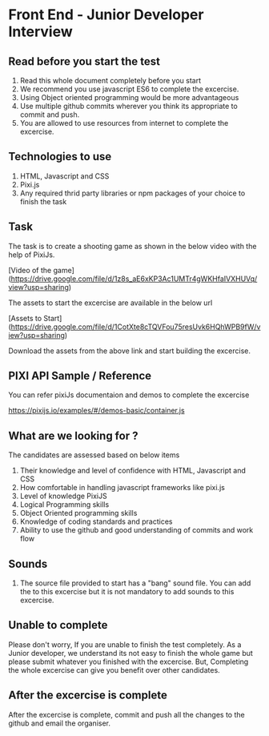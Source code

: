 # Front End - Junior Developer Interview

## Read before you start the test

1. Read this whole document completely before you start
2. We recommend you use javascript ES6 to complete the excercise.
3. Using Object oriented programming would be more advantageous
4. Use multiple github commits wherever you think its appropriate to commit and push.  
5. You are allowed to use resources from internet to complete the excercise.


## Technologies to use

1. HTML, Javascript and CSS
2. Pixi.js
3. Any required thrid party libraries or npm packages of your choice to finish the task


## Task

The task is to create a shooting game as shown in the below video with the help of PixiJs.

[Video of the game] (https://drive.google.com/file/d/1z8s_aE6xKP3Ac1UMTr4gWKHfaIVXHUVq/view?usp=sharing)

The assets to start the excercise are available in the below url

[Assets to Start] (https://drive.google.com/file/d/1CotXte8cTQVFou75resUvk6HQhWPB9fW/view?usp=sharing)

Download the assets from the above link and start building the excercise.

## PIXI API Sample / Reference

You can refer pixiJs documentaion and demos to complete the excercise

https://pixijs.io/examples/#/demos-basic/container.js



## What are we looking for ?

The candidates are assessed based on below items

1. Their knowledge and level of confidence with HTML, Javascript and CSS
2. How comfortable in handling javascript frameworks like pixi.js
3. Level of knowledge  PixiJS
4. Logical Programming skills
5. Object Oriented programming skills
6. Knowledge of coding standards and practices
7. Ability to use the github and good understanding of commits and work flow 


## Sounds 

1. The source file provided to start has a "bang" sound file. You can add the to this excercise but it is not mandatory to add sounds to this excercise. 



## Unable to complete

Please don't worry, If you are unable to finish the test completely. As a Junior developer, we understand its not easy to finish the whole game but please submit whatever you finished with the excercise. But, Completing the whole excercise can give you benefit over other candidates.


## After the excercise is complete

After the excercise is complete, commit and push all the changes to the github and email the organiser.




